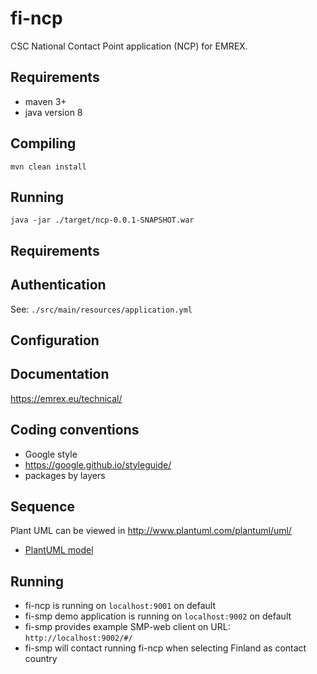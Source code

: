# fi-ncp
CSC National Contact Point application (NCP) for EMREX.

## Requirements
- maven 3+ 
- java version 8

## Compiling
`mvn clean install`

## Running
`java -jar ./target/ncp-0.0.1-SNAPSHOT.war`

## Requirements

## Authentication
See: `./src/main/resources/application.yml`

## Configuration

## Documentation
https://emrex.eu/technical/

## Coding conventions
- Google style 
- https://google.github.io/styleguide/
- packages by layers
## Sequence
Plant UML can be viewed in  http://www.plantuml.com/plantuml/uml/
- [PlantUML model](./sequence.puml)

## Running 
- fi-ncp is running on `localhost:9001` on default
- fi-smp demo application is running on `localhost:9002` on default
- fi-smp provides example SMP-web client on URL: `http://localhost:9002/#/`
- fi-smp will contact running fi-ncp when selecting Finland as contact country
